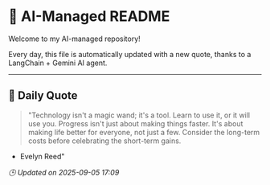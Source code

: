 # 🧠 AI-Managed README

Welcome to my AI-managed repository!

Every day, this file is automatically updated with a new quote, thanks to a LangChain + Gemini AI agent.

---

## 📅 Daily Quote

> "Technology isn't a magic wand; it's a tool.
Learn to use it, or it will use you.
Progress isn't just about making things faster.
It's about making life better for everyone, not just a few.
Consider the long-term costs before celebrating the short-term gains.

- Evelyn Reed"

*🕒 Updated on 2025-09-05 17:09*